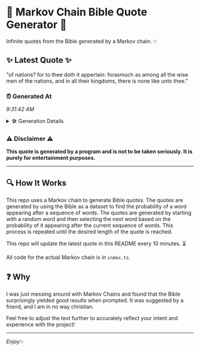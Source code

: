 # 📖 Markov Chain Bible Quote Generator 📖

Infinite quotes from the Bible generated by a Markov chain. ✨

## ✨ Latest Quote ✨
"of nations? for to thee doth it appertain: forasmuch as among all the wise men of the nations, and in all their kingdoms, there is none like unto thee."

### ⏰ Generated At
*9:31:42 AM*

<details>
    <summary>🛠️ Generation Details</summary>
    <p>
        <strong>🌱 Seed:</strong> of<br>
        <strong>🔄 Iterations:</strong> 28<br>
        <strong>📜 Context History:</strong><br>[ of ]: nations?<br>[ of, nations? ]: for<br>[ of, nations?, for ]: to<br>[ of, nations?, for, to ]: thee<br>[ of, nations?, for, to, thee ]: doth<br>[ of, nations?, for, to, thee, doth ]: it<br>[ nations?, for, to, thee, doth, it ]: appertain:<br>[ for, to, thee, doth, it, appertain: ]: forasmuch<br>[ to, thee, doth, it, appertain:, forasmuch ]: as<br>[ thee, doth, it, appertain:, forasmuch, as ]: among<br>[ doth, it, appertain:, forasmuch, as, among ]: all<br>[ it, appertain:, forasmuch, as, among, all ]: the<br>[ appertain:, forasmuch, as, among, all, the ]: wise<br>[ forasmuch, as, among, all, the, wise ]: men<br>[ as, among, all, the, wise, men ]: of<br>[ among, all, the, wise, men, of ]: the<br>[ all, the, wise, men, of, the ]: nations,<br>[ the, wise, men, of, the, nations, ]: and<br>[ wise, men, of, the, nations,, and ]: in<br>[ men, of, the, nations,, and, in ]: all<br>[ of, the, nations,, and, in, all ]: their<br>[ the, nations,, and, in, all, their ]: kingdoms,<br>[ nations,, and, in, all, their, kingdoms, ]: there<br>[ and, in, all, their, kingdoms,, there ]: is<br>[ in, all, their, kingdoms,, there, is ]: none<br>[ all, their, kingdoms,, there, is, none ]: like<br>[ their, kingdoms,, there, is, none, like ]: unto<br>[ kingdoms,, there, is, none, like, unto ]: thee.<br>
    </p>
</details>

### ⚠️ Disclaimer ⚠️
**This quote is generated by a program and is not to be taken seriously. It is purely for entertainment purposes.**

---

## 🔍 How It Works

This repo uses a Markov chain to generate Bible quotes. The quotes are generated by using the Bible as a dataset to find the probability of a word appearing after a sequence of words. The quotes are generated by starting with a random word and then selecting the next word based on the probability of it appearing after the current sequence of words. This process is repeated until the desired length of the quote is reached.

This repo will update the latest quote in this README every 10 minutes. ⏳

All code for the actual Markov chain is in `index.ts`.

## ❓ Why

I was just messing around with Markov Chains and found that the Bible surprisingly yielded good results when prompted. 
It was suggested by a friend, and I am in no way christian.

Feel free to adjust the text further to accurately reflect your intent and experience with the project!

---

*Enjoy*✨

